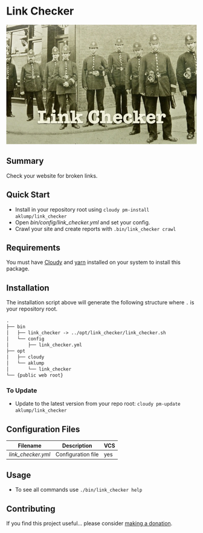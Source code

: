 # Link Checker

![link_checker](images/screenshot.jpg)

## Summary

Check your website for broken links.

## Quick Start

- Install in your repository root using `cloudy pm-install aklump/link_checker`
- Open _bin/config/link_checker.yml_ and set your config.
- Crawl your site and create reports with `.bin/link_checker crawl`

## Requirements

You must have [Cloudy](https://github.com/aklump/cloudy) and [yarn](https://yarnpkg.com/en/) installed on your system to install this package.

## Installation

The installation script above will generate the following structure where `.` is your repository root.

    .
    ├── bin
    │   ├── link_checker -> ../opt/link_checker/link_checker.sh
    │   └── config
    │       ├── link_checker.yml
    ├── opt
    │   ├── cloudy
    │   └── aklump
    │       └── link_checker
    └── {public web root}

    
### To Update

- Update to the latest version from your repo root: `cloudy pm-update aklump/link_checker`

## Configuration Files

| Filename | Description | VCS |
|----------|----------|---|
| _link_checker.yml_ | Configuration file  | yes |

## Usage

* To see all commands use `./bin/link_checker help`

## Contributing

If you find this project useful... please consider [making a donation](https://www.paypal.com/cgi-bin/webscr?cmd=_s-xclick&hosted_button_id=4E5KZHDQCEUV8&item_name=Gratitude%20for%20aklump%2Flink_checker).

